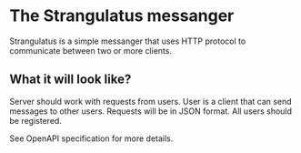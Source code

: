 # The Strangulatus messanger

Strangulatus is a simple messanger that uses HTTP protocol to communicate between two or more clients.

## What it will look like?

Server should work with requests from users. User is a client that can send messages to other users. Requests will be in JSON format. All users should be registered.

See OpenAPI specification for more details.
